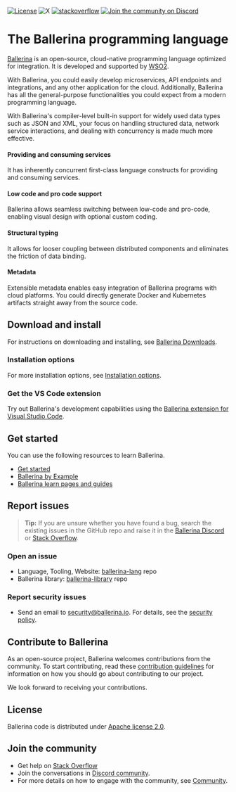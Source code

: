   [![License](https://img.shields.io/badge/License-Apache%202.0-blue.svg)](https://opensource.org/licenses/Apache-2.0)
  ![X](https://img.shields.io/twitter/follow/ballerinalang?style=social&label=Follow%20Us)
  [![stackoverflow](https://img.shields.io/badge/Get%20Support%20on%20Stack%20Overflow-ballerina-52C3C2)](https://stackoverflow.com/questions/tagged/ballerina)
  [![Join the community on Discord](https://img.shields.io/badge/Join%20us%20on%20Discord-Ballerina-52C3C2)](https://discord.gg/ballerinalang)


# The Ballerina programming language

[Ballerina](https://ballerina.io/) is an open-source, cloud-native programming language optimized for integration. It is developed and supported by [WSO2](https://wso2.com/).

With Ballerina, you could easily develop microservices, API endpoints and integrations,
and any other application for the cloud. Additionally, Ballerina has all the general-purpose
functionalities you could expect from a modern programming language.

With Ballerina's compiler-level built-in support for widely used data types such
as JSON and XML, your focus on handling structured data, network service interactions,
and dealing with concurrency is made much more effective.

#### Providing and consuming services
It has inherently concurrent first-class language constructs for providing and consuming services.

#### Low code and pro code support
Ballerina allows seamless switching between low-code and pro-code, enabling visual design with optional custom coding.

#### Structural typing
It allows for looser coupling between distributed components and eliminates the friction of data binding.

#### Metadata
Extensible metadata enables easy integration of Ballerina programs with cloud platforms.
You could directly generate Docker and Kubernetes artifacts straight away from
the source code.

## Download and install

For instructions on downloading and installing, see [Ballerina Downloads](https://ballerina.io/downloads/).

### Installation options

For more installation options, see [Installation options](https://ballerina.io/downloads/installation-options/).

### Get the VS Code extension

Try out Ballerina's development capabilities using the [Ballerina extension for Visual Studio Code](https://marketplace.visualstudio.com/items?itemName=WSO2.ballerina).

## Get started

You can use the following resources to learn Ballerina.

* [Get started](https://ballerina.io/learn/get-started/)
* [Ballerina by Example](https://ballerina.io/learn/by-example/)
* [Ballerina learn pages and guides](https://ballerina.io/learn/)

## Report issues

>**Tip:** If you are unsure whether you have found a bug, search the existing issues in the GitHub repo and raise it in the [Ballerina Discord](https://discord.com/invite/wAJYFbMrG2) or [Stack Overflow](https://stackoverflow.com/questions/tagged/ballerina).

### Open an issue

  - Language, Tooling, Website: <a href="https://github.com/ballerina-platform/ballerina-lang/issues">ballerina-lang</a> repo
  - Ballerina library: <a href="https://github.com/ballerina-platform/ballerina-standard-library/issues">ballerina-library</a> repo

### Report security issues
  - Send an email to security@ballerina.io. For details, see the <a href="https://ballerina.io/security-policy/">security policy</a>.

## Contribute to Ballerina

As an open-source project, Ballerina welcomes contributions from the community. To start contributing, read these [contribution guidelines](https://github.com/ballerina-platform/ballerina-lang/blob/master/CONTRIBUTING.md) for information on how you should go about contributing to our project.

We look forward to receiving your contributions.

## License

Ballerina code is distributed under [Apache license 2.0](https://github.com/ballerina-platform/ballerina-lang/blob/master/LICENSE).

## Join the community

* Get help on [Stack Overflow](https://stackoverflow.com/questions/tagged/ballerina) 
* Join the conversations in [Discord community](https://discord.gg/ballerinalang).
* For more details on how to engage with the community, see [Community](https://ballerina.io/community/).
